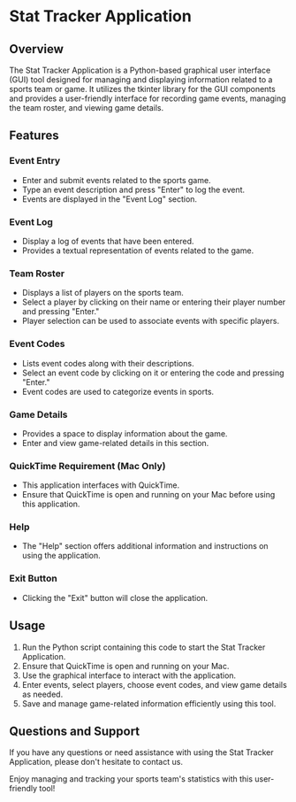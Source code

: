 # Stat Tracker Application

## Overview

The Stat Tracker Application is a Python-based graphical user interface (GUI) tool designed for managing and displaying information related to a sports team or game. It utilizes the tkinter library for the GUI components and provides a user-friendly interface for recording game events, managing the team roster, and viewing game details.

## Features

### Event Entry
- Enter and submit events related to the sports game.
- Type an event description and press "Enter" to log the event.
- Events are displayed in the "Event Log" section.

### Event Log
- Display a log of events that have been entered.
- Provides a textual representation of events related to the game.

### Team Roster
- Displays a list of players on the sports team.
- Select a player by clicking on their name or entering their player number and pressing "Enter."
- Player selection can be used to associate events with specific players.

### Event Codes
- Lists event codes along with their descriptions.
- Select an event code by clicking on it or entering the code and pressing "Enter."
- Event codes are used to categorize events in sports.

### Game Details
- Provides a space to display information about the game.
- Enter and view game-related details in this section.

### QuickTime Requirement (Mac Only)
- This application interfaces with QuickTime.
- Ensure that QuickTime is open and running on your Mac before using this application.

### Help
- The "Help" section offers additional information and instructions on using the application.

### Exit Button
- Clicking the "Exit" button will close the application.

## Usage

1. Run the Python script containing this code to start the Stat Tracker Application.
2. Ensure that QuickTime is open and running on your Mac.
3. Use the graphical interface to interact with the application.
4. Enter events, select players, choose event codes, and view game details as needed.
5. Save and manage game-related information efficiently using this tool.

## Questions and Support

If you have any questions or need assistance with using the Stat Tracker Application, please don't hesitate to contact us.

Enjoy managing and tracking your sports team's statistics with this user-friendly tool!

